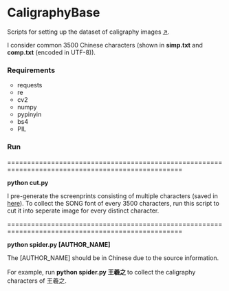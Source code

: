 <h1> CaligraphyBase </h1>
<p> Scripts for setting up the dataset of caligraphy images <a href = "http://www.sfzd.cn/">↗</a>. </p>
<p> I consider common 3500 Chinese characters (shown in <b>simp.txt</b> and <b>comp.txt</b> (encoded in UTF-8)). </p>

<h3> Requirements </h3>
<ul type="circle">
  <li>requests</li>
  <li>re</li>
  <li>cv2</li>
  <li>numpy</li>
  <li>pypinyin</li>
  <li>bs4</li>
  <li>PIL</li>
</ul>

<h3> Run </h3>
<p>==================================================================================================</p>
<p><b> python cut.py </b></p>
<p> I pre-generate the screenprints consisting of multiple characters (saved in <a href = "https://github.com/MarshalLeeeeee/CaligraphyBase/tree/master/raw">here</a>). To collect the SONG font of every 3500 characters, run this script to cut it into seperate image for every distinct character.</p>

<p>==================================================================================================</p>
<p><b> python spider.py [AUTHOR_NAME] </b></p>
<p> The [AUTHOR_NAME] should be in Chinese due to the source information. </p>
<p> For example, run <b> python spider.py 王羲之 </b> to collect the caligraphy characters of 王羲之. </p>
